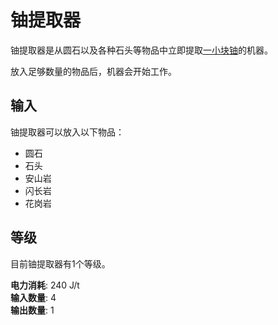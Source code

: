 # 铀提取器

铀提取器是从圆石以及各种石头等物品中立即提取[一小块铀](https://slimefun-wiki.guizhanss.cn/Small-Chunk-of-Uranium)的机器。

放入足够数量的物品后，机器会开始工作。

## 输入

铀提取器可以放入以下物品：

- 圆石
- 石头
- 安山岩
- 闪长岩
- 花岗岩

## 等级

目前铀提取器有1个等级。

**电力消耗**: 240 J/t  
**输入数量**: 4  
**输出数量**: 1
